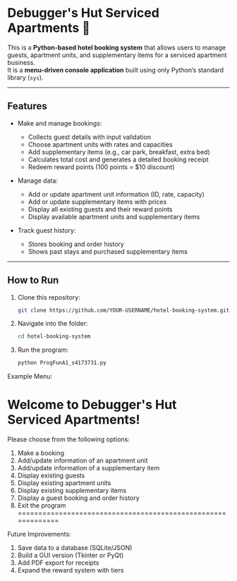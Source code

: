 # Debugger's Hut Serviced Apartments 🏨

This is a **Python-based hotel booking system** that allows users to manage guests, apartment units, and supplementary items for a serviced apartment business.  
It is a **menu-driven console application** built using only Python’s standard library (`sys`).

---

## Features

- Make and manage bookings:
  - Collects guest details with input validation
  - Choose apartment units with rates and capacities
  - Add supplementary items (e.g., car park, breakfast, extra bed)
  - Calculates total cost and generates a detailed booking receipt
  - Redeem reward points (100 points = $10 discount)

- Manage data:
  - Add or update apartment unit information (ID, rate, capacity)
  - Add or update supplementary items with prices
  - Display all existing guests and their reward points
  - Display available apartment units and supplementary items

- Track guest history:
  - Stores booking and order history
  - Shows past stays and purchased supplementary items

---

## How to Run

1. Clone this repository:
   ```bash
   git clone https://github.com/YOUR-USERNAME/hotel-booking-system.git

2. Navigate into the folder:
   ```bash
   cd hotel-booking-system
   
3. Run the program:
   ```bash
   python ProgFunA1_s4173731.py
   ```


Example Menu:

Welcome to Debugger's Hut Serviced Apartments!
=============================================================
Please choose from the following options:
1) Make a booking
2) Add/update information of an apartment unit
3) Add/update information of a supplementary item
4) Display existing guests
5) Display existing apartment units
6) Display existing supplementary items
7) Display a guest booking and order history
0) Exit the program
=============================================================


Future Improvements:

1. Save data to a database (SQLite/JSON)
2. Build a GUI version (Tkinter or PyQt)
3. Add PDF export for receipts
4. Expand the reward system with tiers
